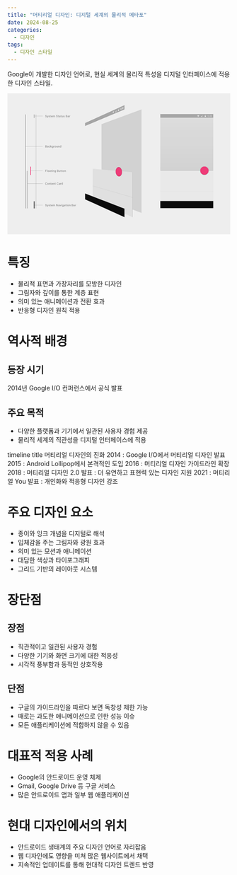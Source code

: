 ```yaml
---
title: "머티리얼 디자인: 디지털 세계의 물리적 메타포"
date: 2024-08-25
categories:
  - 디자인
tags:
  - 디자인 스타일
---
```


Google이 개발한 디자인 언어로, 현실 세계의 물리적 특성을 디지털 인터페이스에 적용한 디자인 스타일.

<img src="/assets/images/design/style/material.png" alt="머티리얼 디자인 예시: 물리적 특성이 적용된 디지털 인터페이스"/>


# 특징

- 물리적 표면과 가장자리를 모방한 디자인
- 그림자와 깊이를 통한 계층 표현
- 의미 있는 애니메이션과 전환 효과
- 반응형 디자인 원칙 적용

# 역사적 배경

## 등장 시기
2014년 Google I/O 컨퍼런스에서 공식 발표

## 주요 목적
- 다양한 플랫폼과 기기에서 일관된 사용자 경험 제공
- 물리적 세계의 직관성을 디지털 인터페이스에 적용

<div class="mermaid">
timeline
  title 머티리얼 디자인의 진화
  2014 : Google I/O에서 머티리얼 디자인 발표
  2015 : Android Lollipop에서 본격적인 도입
  2016 : 머티리얼 디자인 가이드라인 확장
  2018 : 머티리얼 디자인 2.0 발표
       : 더 유연하고 표현력 있는 디자인 지원
  2021 : 머티리얼 You 발표
       : 개인화와 적응형 디자인 강조
</div>

# 주요 디자인 요소

- 종이와 잉크 개념을 디지털로 해석
- 입체감을 주는 그림자와 광원 효과
- 의미 있는 모션과 애니메이션
- 대담한 색상과 타이포그래피
- 그리드 기반의 레이아웃 시스템

# 장단점

## 장점
- 직관적이고 일관된 사용자 경험
- 다양한 기기와 화면 크기에 대한 적응성
- 시각적 풍부함과 동적인 상호작용

## 단점
- 구글의 가이드라인을 따르다 보면 독창성 제한 가능
- 때로는 과도한 애니메이션으로 인한 성능 이슈
- 모든 애플리케이션에 적합하지 않을 수 있음

# 대표적 적용 사례

- Google의 안드로이드 운영 체제
- Gmail, Google Drive 등 구글 서비스
- 많은 안드로이드 앱과 일부 웹 애플리케이션

# 현대 디자인에서의 위치

- 안드로이드 생태계의 주요 디자인 언어로 자리잡음
- 웹 디자인에도 영향을 미쳐 많은 웹사이트에서 채택
- 지속적인 업데이트를 통해 현대적 디자인 트렌드 반영